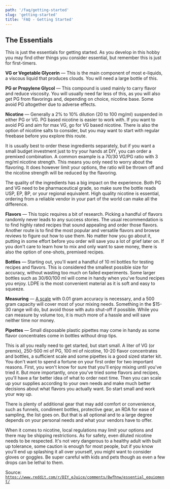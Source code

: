```yaml
---
path: '/faq/getting-started'
slug: 'getting-started'
title: 'FAQ - Getting Started'
---
```


## The Essentials

This is just the essentials for getting started. As you develop in this hobby you may find other things you consider essential, but remember this is just for first-timers.

**VG or Vegetable Glycerin** &mdash; This is the main component of most e-liquids, a viscous liquid that produces clouds. You will need a large bottle of this.

**PG or Propylene Glycol** &mdash; This compound is used mainly to carry flavor and reduce viscosity. You will usually need far less of this, as you will also get PG from flavorings and, depending on choice, nicotine base. Some avoid PG altogether due to adverse effects.

**Nicotine** &mdash; Generally a 2% to 10% dilution (20 to 100 mg/ml) suspended in either PG or VG. PG based nicotine is easier to work with. If you want to avoid PG and aim for max VG, go for VG based nicotine. There is also the option of nicotine salts to consider, but you may want to start with regular freebase before you explore this route.

It is usually best to order these ingredients separately, but if you want a small budget investment just to try your hands at DIY, you can order a premixed combination. A common example is a 70/30 VG/PG ratio with 3 mg/ml nicotine strength. This means you only need to worry about the flavoring. It does however limit your options, the ratio will be thrown off and the nicotine strength will be reduced by the flavoring.

The quality of the ingredients has a big impact on the experience. Both PG and VG need to be pharmaceutical grade, so make sure the bottle reads USP, EP, BP, or your regional equivalent. High quality nicotine is essential, ordering from a reliable vendor in your part of the world can make all the difference.

**Flavors** &mdash; This topic requires a bit of research. Picking a handful of flavors randomly never leads to any success stories. The usual recommendation is to find highly rated recipes that sound appealing and order those flavors. Another route is to find the most popular and versatile flavors and browse reviews to figure out how to use them. No matter how you go about it, putting in some effort before you order will save you a lot of grief later on. If you don't care to learn how to mix and only want to save money, there is also the option of one-shots, premixed recipes.

**Bottles** &mdash; Starting out, you'll want a handful of 10 ml bottles for testing recipes and flavors. This is considered the smallest possible size for accuracy, without wasting too much on failed experiments. Some larger bottles such as 30/60/100 ml will come in handy when you've found recipes you enjoy. LDPE is the most convenient material as it is soft and easy to squeeze.

**Measuring** &mdash; [A scale](../supplies/scales/) with 0.01 gram accuracy is necessary, and a 500 gram capacity will cover most of your mixing needs. Something in the \$15-30 range will do, but avoid those with auto shut-off if possible. While you can measure by volume too, it is much more of a hassle and will save neither time nor money.

**Pipettes** &mdash; Small disposable plastic pipettes may come in handy as some flavor concentrates come in bottles without drop tips.

This is all you really need to get started, but start small. A liter of VG (or premix), 250-500 ml of PG, 100 ml of nicotine, 10-20 flavor concentrates and bottles, a sufficient scale and some pipettes is a good sized starter kit. You don't want to spend a fortune on your first order for two important reasons. First, you won't know for sure that you'll enjoy mixing until you've tried it. But more importantly, once you've tried some flavors and recipes, you'll have a far better idea of what to order next time. Then you can scale up your supplies according to your own needs and make much better decisions about what flavors you actually want. So start small and work your way up.

There is plenty of additional gear that may add comfort or convenience, such as funnels, condiment bottles, protective gear, an RDA for ease of sampling, the list goes on. But that is all optional and to a large degree depends on your personal needs and what your vendors have to offer.

When it comes to nicotine, local regulations may limit your options and there may be shipping restrictions. As for safety, even diluted nicotine needs to be respected. It's not very dangerous to a healthy adult with built up tolerance, some caution is enough for most people, but if you know you'll end up splashing it all over yourself, you might want to consider gloves or goggles. Be super careful with kids and pets though as even a few drops can be lethal to them.

Source: [`https://www.reddit.com/r/DIY_eJuice/comments/8wfhnw/essential_equipment/`](https://www.reddit.com/r/DIY_eJuice/comments/8wfhnw/essential_equipment/)
